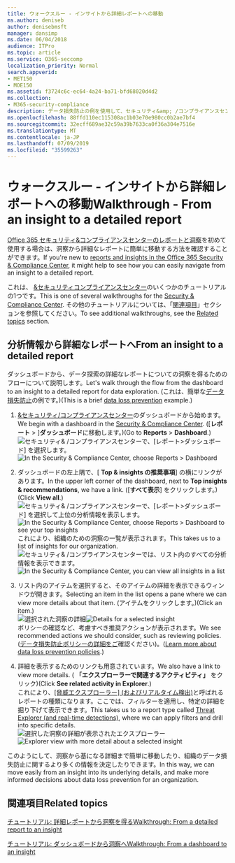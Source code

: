```yaml
---
title: ウォークスルー - インサイトから詳細レポートへの移動
ms.author: deniseb
author: denisebmsft
manager: dansimp
ms.date: 06/04/2018
audience: ITPro
ms.topic: article
ms.service: O365-seccomp
localization_priority: Normal
search.appverid:
- MET150
- MOE150
ms.assetid: f3724c6c-ec64-4a24-ba71-bfd68020d4d2
ms.collection:
- M365-security-compliance
description: データ損失防止の例を使用して、セキュリティ&amp; /コンプライアンスセンターの詳細なレポートに移動する方法を参照してください。
ms.openlocfilehash: 88ffd110ec115308ac1b03e70e980cc0b2ae7bf4
ms.sourcegitcommit: 32ecff689ae32c59a39b7633ca0f36a304e7516e
ms.translationtype: MT
ms.contentlocale: ja-JP
ms.lasthandoff: 07/09/2019
ms.locfileid: "35599263"
---
```

# <a name="walkthrough---from-an-insight-to-a-detailed-report"></a><span data-ttu-id="f15b3-103">ウォークスルー - インサイトから詳細レポートへの移動</span><span class="sxs-lookup"><span data-stu-id="f15b3-103">Walkthrough - From an insight to a detailed report</span></span>

<span data-ttu-id="f15b3-104">[Office 365 セキュリティ&amp;コンプライアンスセンターのレポートと洞察](reports-and-insights-in-security-and-compliance.md)を初めて使用する場合は、洞察から詳細なレポートに簡単に移動する方法を確認することができます。</span><span class="sxs-lookup"><span data-stu-id="f15b3-104">If you're new to [reports and insights in the Office 365 Security &amp; Compliance Center](reports-and-insights-in-security-and-compliance.md), it might help to see how you can easily navigate from an insight to a detailed report.</span></span> 
  
<span data-ttu-id="f15b3-105">これは、 [ &amp;セキュリティコンプライアンスセンター](https://protection.office.com)のいくつかのチュートリアルの1つです。</span><span class="sxs-lookup"><span data-stu-id="f15b3-105">This is one of several walkthroughs for the [Security &amp; Compliance Center](https://protection.office.com).</span></span> <span data-ttu-id="f15b3-106">その他のチュートリアルについては、「[関連項目](#related-topics)」セクションを参照してください。</span><span class="sxs-lookup"><span data-stu-id="f15b3-106">To see additional walkthroughs, see the [Related topics](#related-topics) section.</span></span> 
  
## <a name="from-an-insight-to-a-detailed-report"></a><span data-ttu-id="f15b3-107">分析情報から詳細なレポートへ</span><span class="sxs-lookup"><span data-stu-id="f15b3-107">From an insight to a detailed report</span></span>

<span data-ttu-id="f15b3-108">ダッシュボードから、データ探索の詳細なレポートについての洞察を得るためのフローについて説明します。</span><span class="sxs-lookup"><span data-stu-id="f15b3-108">Let's walk through the flow from the dashboard to an insight to a detailed report for data exploration.</span></span> <span data-ttu-id="f15b3-109">(これは、簡単な[データ損失防止](data-loss-prevention-policies.md)の例です。)</span><span class="sxs-lookup"><span data-stu-id="f15b3-109">(This is a brief [data loss prevention](data-loss-prevention-policies.md) example.)</span></span> 
  
1. <span data-ttu-id="f15b3-110">[ &amp;セキュリティ/コンプライアンスセンター](https://protection.office.com)のダッシュボードから始めます。</span><span class="sxs-lookup"><span data-stu-id="f15b3-110">We begin with a dashboard in the [Security &amp; Compliance Center](https://protection.office.com).</span></span> <span data-ttu-id="f15b3-111">([**レポート** \> ]**ダッシュボード**に移動します。)</span><span class="sxs-lookup"><span data-stu-id="f15b3-111">(Go to **Reports** \> **Dashboard**.)</span></span><br/><span data-ttu-id="f15b3-112">![セキュリティ&amp; /コンプライアンスセンターで、[レポート\>ダッシュボード] を選択します。](media/2a668c3d-3fa3-4e37-8149-46989b33ae8c.png)</span><span class="sxs-lookup"><span data-stu-id="f15b3-112">![In the Security &amp; Compliance Center, choose Reports \> Dashboard](media/2a668c3d-3fa3-4e37-8149-46989b33ae8c.png)</span></span>
  
2. <span data-ttu-id="f15b3-113">ダッシュボードの左上隅で、[ **Top &amp; insights の推奨事項**] の横にリンクがあります。</span><span class="sxs-lookup"><span data-stu-id="f15b3-113">In the upper left corner of the dashboard, next to **Top insights &amp; recommendations**, we have a link.</span></span> <span data-ttu-id="f15b3-114">([**すべて表示**] をクリックします。)</span><span class="sxs-lookup"><span data-stu-id="f15b3-114">(Click **View all**.)</span></span><br/><span data-ttu-id="f15b3-115">![セキュリティ&amp; /コンプライアンスセンターで、[レポート\>ダッシュボード] を選択して上位の分析情報を表示します。](media/9bb64e11-494f-40a4-ab3d-8d3c7789f300.png)</span><span class="sxs-lookup"><span data-stu-id="f15b3-115">![In the Security &amp; Compliance Center, choose Reports \> Dashboard to see your top insights](media/9bb64e11-494f-40a4-ab3d-8d3c7789f300.png)</span></span><br/><span data-ttu-id="f15b3-116">これにより、組織のための洞察の一覧が表示されます。</span><span class="sxs-lookup"><span data-stu-id="f15b3-116">This takes us to a list of insights for our organization.</span></span><br/><span data-ttu-id="f15b3-117">![セキュリティ&amp; /コンプライアンスセンターでは、リスト内のすべての分析情報を表示できます。](media/1289af77-bf5a-444a-97a1-03d8a83f75a9.png)</span><span class="sxs-lookup"><span data-stu-id="f15b3-117">![In the Security &amp; Compliance Center, you can view all insights in a list](media/1289af77-bf5a-444a-97a1-03d8a83f75a9.png)</span></span>
  
3. <span data-ttu-id="f15b3-118">リスト内のアイテムを選択すると、そのアイテムの詳細を表示できるウィンドウが開きます。</span><span class="sxs-lookup"><span data-stu-id="f15b3-118">Selecting an item in the list opens a pane where we can view more details about that item.</span></span> <span data-ttu-id="f15b3-119">(アイテムをクリックします。)</span><span class="sxs-lookup"><span data-stu-id="f15b3-119">(Click an item.)</span></span><br/><span data-ttu-id="f15b3-120">![選択された洞察の詳細](media/dcbb389f-23b0-4031-b789-4a49068af85a.png)</span><span class="sxs-lookup"><span data-stu-id="f15b3-120">![Details for a selected insight](media/dcbb389f-23b0-4031-b789-4a49068af85a.png)</span></span><br/><span data-ttu-id="f15b3-121">ポリシーの確認など、考慮すべき推奨アクションが表示されます。</span><span class="sxs-lookup"><span data-stu-id="f15b3-121">We see recommended actions we should consider, such as reviewing policies.</span></span> <span data-ttu-id="f15b3-122">([データ損失防止ポリシーの詳細をご](data-loss-prevention-policies.md)確認ください)。</span><span class="sxs-lookup"><span data-stu-id="f15b3-122">([Learn more about data loss prevention policies](data-loss-prevention-policies.md).)</span></span>
    
4. <span data-ttu-id="f15b3-123">詳細を表示するためのリンクも用意されています。</span><span class="sxs-lookup"><span data-stu-id="f15b3-123">We also have a link to view more details.</span></span> <span data-ttu-id="f15b3-124">( **「エクスプローラーで関連するアクティビティ」** をクリック)</span><span class="sxs-lookup"><span data-stu-id="f15b3-124">(Click **See related activity in Explorer**.)</span></span><br/><span data-ttu-id="f15b3-125">これにより、[[脅威エクスプローラー] (およびリアルタイム検出)](threat-explorer.md)と呼ばれるレポートの種類になります。ここでは、フィルターを適用し、特定の詳細を掘り下げて表示できます。</span><span class="sxs-lookup"><span data-stu-id="f15b3-125">This takes us to a report type called [Threat Explorer (and real-time detections)](threat-explorer.md), where we can apply filters and drill into specific details.</span></span><br/><span data-ttu-id="f15b3-126">![選択した洞察の詳細が表示されたエクスプローラー](media/3ad15b15-7158-44b7-beda-013351bd868e.png)</span><span class="sxs-lookup"><span data-stu-id="f15b3-126">![Explorer view with more detail about a selected insight](media/3ad15b15-7158-44b7-beda-013351bd868e.png)</span></span>
  
<span data-ttu-id="f15b3-127">このようにして、洞察から基になる詳細まで簡単に移動したり、組織のデータ損失防止に関するより多くの情報を決定したりできます。</span><span class="sxs-lookup"><span data-stu-id="f15b3-127">In this way, we can move easily from an insight into its underlying details, and make more informed decisions about data loss prevention for an organization.</span></span>
  
## <a name="related-topics"></a><span data-ttu-id="f15b3-128">関連項目</span><span class="sxs-lookup"><span data-stu-id="f15b3-128">Related topics</span></span>

[<span data-ttu-id="f15b3-129">チュートリアル: 詳細レポートから洞察を得る</span><span class="sxs-lookup"><span data-stu-id="f15b3-129">Walkthrough: From a detailed report to an insight</span></span>](from-a-detailed-report-to-an-insight.md)
  
[<span data-ttu-id="f15b3-130">チュートリアル: ダッシュボードから洞察へ</span><span class="sxs-lookup"><span data-stu-id="f15b3-130">Walkthrough: From a dashboard to an insight</span></span>](from-a-dashboard-to-an-insight.md)
  

